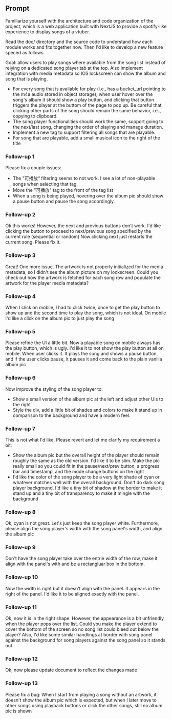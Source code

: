 ## Prompt

Familiarize yourself with the architecture and code organization of the project, which is a web application built with NextJS to provide a spotify-like experience to display songs of a vtuber. 

Read the doc/ directory and the source code to understand how each module works and fits together now. Then I'd like to develop a new feature speced as follows

Goal: allow users to play songs where available from the song list instead of relying on a dedicated song player tab at the top. Also implement integration with media metadata so IOS lockscreen can show the album and song that is playing.

- For every song that is available for play (i.e., has a bucket_url pointing to the m4a audio stored in object storage), when user hover over the song's album it should show a play button, and clicking that button triggers the player at the buttom of the page to pop up. Be careful that clicking other parts of the song should remain the same behavior, i.e.., copying to clipboard.
- The song player functionalities should work the same, support going to the next/last song, changing the order of playing and manage duration.
- Implement a new tag to support filtering all songs that are playable.
- For song that are playable, add a small musical icon to the right of the title

### Follow-up 1
Please fix a couple issues:
- The "可播放“ filtering seems to not work. I see a lot of non-playable songs when selecting that tag.
- Move the "可播放" tag to the front of the tag list
- When a song is being played, hovering over the album pic should show a pause button and pause the song accordingly.

### Follow-up 2
 Ok this works! However, the next and previous buttons don't work. I'd like clicking the button to proceed to next/previous song specified by the current rule (sequential or random) Now clicking next just restarts the current song. Please fix it.

### Follow-up 3
Great! One more issue. The artwork is not properly initialized for the media metadata, so I didn't see the album picture on my lockscreen. Could you check out how the artwork is fetched for each song row and populate the artwork for the player media metadata?

### Follow-up 4
When I click on mobile, I had to click twice, once to get the play button to show up and the second time to play the song, which is not ideal. On mobile I'd like a click on the album pic to just play the song

### Follow-up 5
Please refine the UI a little bit. Now a playable song on mobile always has the play button, which is ugly. I'd like it to not show the play button at all on mobile. When user clicks it. It plays the song and shows a pause button, and if the user clicks pause, it pauses it and come back to the plain vanilla album pic

### Follow-up 6
Now improve the styling of the song player to:
- Show a small version of the album pic at the left and adjust other UIs to the right
- Style the div, add a little bit of shades and colors to make it stand up in comparison to the background and have a modern feel.

### Follow-up 7
This is not what I'd like. Please revert and let me clarify my requirement a bit:
- Show the album pic but the overall height of the player should remain roughly the same as the old version. I'd like it to be slim. Make the pic really small so you could fit in the pause/next/prev button, a progress bar and timestamp, and the mode change buttons on the right
- I'd like the color of the song player to be a very light shade of cyan or whatever matches well with the overall background. Don't do dark song player background. I'd like a tiny bit of shadow at the border to make it stand up and a tiny bit of transparency to make it mingle with the background

### Follow-up 8
Ok, cyan is not great. Let's just keep the song player white. Furthermore, please align the song player's width with the song panel's width, and align the album pic

### Follow-up 9
Don't have the song player take over the entrie width of the row, make it align with the panel's with and be a rectangluar box in the bottom.

### Follow-up 10
Now the width is right but it doesn't align with the panel. It appears in the right of the panel. I'd like it to be aligned exactly with the panel.

### Follow-up 11
Ok, now it is in the right shape. However, the appearance is a bit unfriendly when the player pops over the list. Could you make the player extend to cover the bottom of the screen so no song list could bleed out below the player? Also, I'd like some similar handlings at border with song panel against the background for song players against the song panel so it stands out

### Follow-up 12
Ok, now please update document to reflect the changes made 

### Follow-up 13
Please fix a bug: When I start from playing a song without an artwork, it doesn't show the album pic which is expected, but when I later move to other songs using playback buttons or click the other songs, still no album pic is shown